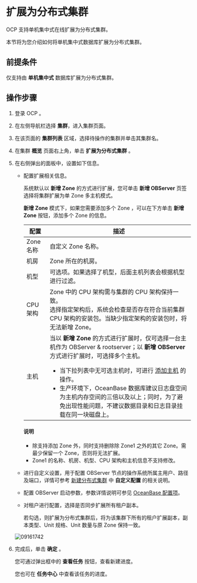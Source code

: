 # 扩展为分布式集群

OCP 支持单机集中式在线扩展为分布式集群。

本节将为您介绍如何将单机集中式数据库扩展为分布式集群。

## 前提条件

仅支持由 **单机集中式** 数据库扩展为分布式集群。

## 操作步骤

1. 登录 OCP 。

2. 在左侧导航栏选择 **集群**，进入集群页面。

3. 在该页面的 **集群列表** 区域，选择待操作的集群并单击其集群名。

4. 在集群 **概览** 页面右上角，单击 **扩展为分布式集群** 。

5. 在右侧弹出的面板中，设置如下信息。

    * 配置扩展相关信息。

        系统默认以 **新增 Zone** 的方式进行扩展，您可单击 **新增 OBServer** 页签选择将集群扩展为单 Zone 多主机模式。

        **新增 Zone** 模式下，如果您需要添加多个 Zone ，可以在下方单击 **新增 Zone** 按钮，添加多个 Zone 的信息。

        | **配置**  |   **描述**    |
        |---------|-------|
        | Zone 名称 | 自定义 Zone 名称。    |
        | 机房      | Zone 所在的机房。     |
        | 机型      | 可选项。如果选择了机型，后面主机列表会根据机型进行过滤。   |
        | CPU 架构  | Zone 中的 CPU 架构需与集群的 CPU 架构保持一致。<br>选择指定架构后，系统会检查是否存在符合当前集群 CPU 架构的安装包。当缺少指定架构的安装包时，将无法新增 Zone。   |
        | 主机      | 当以 **新增 Zone** 的方式进行扩展时，仅可选择一台主机作为 OBServer & rootserver；以 **新增 OBServer** 方式进行扩展时，可选择多个主机。<ul><li>当下拉列表中无可选主机时，可进行 [添加主机](../../850.host-features/200.add-a-host.md) 的操作。</li><li>生产环境下，OceanBase 数据库建议日志盘空间为主机内存空间的三倍以及以上；同时，为了避免出现性能问题，不建议数据目录和日志目录挂载在同一块磁盘上。</li></il> |

        <main id="notice" type='explain'>
        <h4>说明</h4>
        <p><ul><li>除支持添加 Zone 外，同时支持删除除 Zone1 之外的其它 Zone。需最少保留一个 Zone，否则将无法扩展。</li><li>Zone1 的名称、机房、机型、CPU 架构和主机信息不支持修改。</li></ul></p>
        </main>
    * 进行自定义设置，用于配置 OBServer 节点的操作系统所属主用户、路径及端口，详情可参考 [新建分布式集群](../200.create-a-cluster/100.create-a-distributed-cluster.md) 中 **自定义配置** 的相关说明。
    * 配置 OBServer 启动参数，参数详情说明可参见 [OceanBase 配置项](https://www.oceanbase.com/docs/common-oceanbase-database-cn-1000000000218691)。
    * 对租户进行配置，选择是否同步扩展所有租户副本。

        若勾选，则扩展为分布式集群后，将为该集群下所有的租户扩展副本，副本类型、Unit 规格、Unit 数量与原 Zone 保持一致。

   ![09161742](https://obbusiness-private.oss-cn-shanghai.aliyuncs.com/doc/img/ocp/410/%E6%89%A9%E5%B1%95%E4%B8%BA%E5%88%86%E5%B8%83%E5%BC%8F%E9%9B%86%E7%BE%A4.png)

6. 完成后，单击 **确定** 。

   您可通过弹出框中的 **查看任务** 按钮，查看新建进度。

   您也可在 **任务中心** 中查看该任务的进度。
